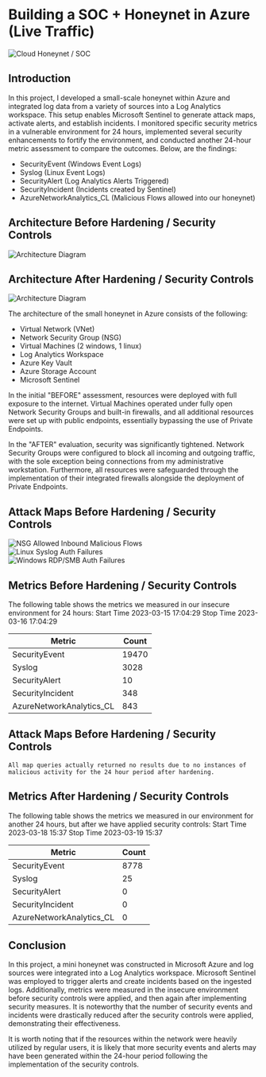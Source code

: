 # Building a SOC + Honeynet in Azure (Live Traffic)
![Cloud Honeynet / SOC](https://github.com/Julian-1001/Azure-SOC/assets/162458677/2f9a9152-299f-4cbd-939d-baed5bb2e638)

## Introduction

In this project, I developed a small-scale honeynet within Azure and integrated log data from a variety of sources into a Log Analytics workspace. This setup enables Microsoft Sentinel to generate attack maps, activate alerts, and establish incidents. I monitored specific security metrics in a vulnerable environment for 24 hours, implemented several security enhancements to fortify the environment, and conducted another 24-hour metric assessment to compare the outcomes. Below, are the findings:

- SecurityEvent (Windows Event Logs)
- Syslog (Linux Event Logs)
- SecurityAlert (Log Analytics Alerts Triggered)
- SecurityIncident (Incidents created by Sentinel)
- AzureNetworkAnalytics_CL (Malicious Flows allowed into our honeynet)

## Architecture Before Hardening / Security Controls
![Architecture Diagram](https://github.com/Julian-1001/Azure-SOC/assets/162458677/78aac68f-d22d-437a-8992-9a6abf9cbca6)


## Architecture After Hardening / Security Controls
![Architecture Diagram](https://github.com/Julian-1001/Azure-SOC/assets/162458677/32557f4f-8cc4-47ca-aa36-bd9ad4665f0d)

The architecture of the small honeynet in Azure consists of the following:

- Virtual Network (VNet)
- Network Security Group (NSG)
- Virtual Machines (2 windows, 1 linux)
- Log Analytics Workspace
- Azure Key Vault
- Azure Storage Account
- Microsoft Sentinel

In the initial "BEFORE" assessment, resources were deployed with full exposure to the internet. Virtual Machines operated under fully open Network Security Groups and built-in firewalls, and all additional resources were set up with public endpoints, essentially bypassing the use of Private Endpoints.

In the "AFTER" evaluation, security was significantly tightened. Network Security Groups were configured to block all incoming and outgoing traffic, with the sole exception being connections from my administrative workstation. Furthermore, all resources were safeguarded through the implementation of their integrated firewalls alongside the deployment of Private Endpoints.

## Attack Maps Before Hardening / Security Controls
![NSG Allowed Inbound Malicious Flows](https://i.imgur.com/1qvswSX.png)<br>
![Linux Syslog Auth Failures](https://i.imgur.com/G1YgZt6.png)<br>
![Windows RDP/SMB Auth Failures](https://i.imgur.com/ESr9Dlv.png)<br>

## Metrics Before Hardening / Security Controls

The following table shows the metrics we measured in our insecure environment for 24 hours:
Start Time 2023-03-15 17:04:29
Stop Time 2023-03-16 17:04:29

| Metric                   | Count
| ------------------------ | -----
| SecurityEvent            | 19470
| Syslog                   | 3028
| SecurityAlert            | 10
| SecurityIncident         | 348
| AzureNetworkAnalytics_CL | 843

## Attack Maps Before Hardening / Security Controls

```All map queries actually returned no results due to no instances of malicious activity for the 24 hour period after hardening.```

## Metrics After Hardening / Security Controls

The following table shows the metrics we measured in our environment for another 24 hours, but after we have applied security controls:
Start Time 2023-03-18 15:37
Stop Time	2023-03-19 15:37

| Metric                   | Count
| ------------------------ | -----
| SecurityEvent            | 8778
| Syslog                   | 25
| SecurityAlert            | 0
| SecurityIncident         | 0
| AzureNetworkAnalytics_CL | 0

## Conclusion

In this project, a mini honeynet was constructed in Microsoft Azure and log sources were integrated into a Log Analytics workspace. Microsoft Sentinel was employed to trigger alerts and create incidents based on the ingested logs. Additionally, metrics were measured in the insecure environment before security controls were applied, and then again after implementing security measures. It is noteworthy that the number of security events and incidents were drastically reduced after the security controls were applied, demonstrating their effectiveness.

It is worth noting that if the resources within the network were heavily utilized by regular users, it is likely that more security events and alerts may have been generated within the 24-hour period following the implementation of the security controls.
